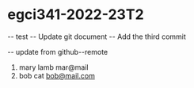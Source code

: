 # egci341-2022-23T2
-- test
-- Update git document
-- Add the third commit

-- update from github--remote

1. mary lamb mar@mail
2. bob cat bob@mail.com
